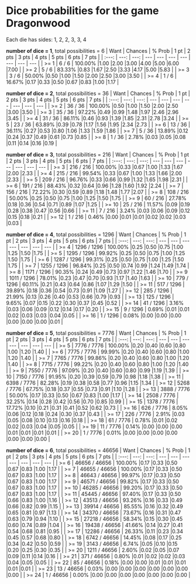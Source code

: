 # Dice probabilities for the game Dragonwood

Each die has sides: 1, 2, 2, 3, 3, 4

**number of dice = 1**, total possibilities = 6
| Want | Chances | % Prob | 1 pt | 2 pts | 3 pts | 4 pts | 5 pts | 6 pts | 7 pts |
| :---: | ---: | ---: | --- | --- | --- | --- | --- | --- | --- |
| >= 1  | 6 / 6 | 100.00% |1.00 |2.00 |3.00 |4.00 |5.00 |6.00 |7.00 |
| >= 2  | 5 / 6 |  83.33% |0.83 |1.67 |2.50 |3.33 |4.17 |5.00 |5.83 |
| >= 3  | 3 / 6 |  50.00% |0.50 |1.00 |1.50 |2.00 |2.50 |3.00 |3.50 |
| >= 4  | 1 / 6 |  16.67% |0.17 |0.33 |0.50 |0.67 |0.83 |1.00 |1.17 |

**number of dice = 2**, total possibilities = 36
| Want | Chances | % Prob | 1 pt | 2 pts | 3 pts | 4 pts | 5 pts | 6 pts | 7 pts |
| :---: | ---: | ---: | --- | --- | --- | --- | --- | --- | --- |
| >= 2  | 36 / 36 | 100.00% |0.50 |1.00 |1.50 |2.00 |2.50 |3.00 |3.50 |
| >= 3  | 35 / 36 |  97.22% |0.49 |0.99 |1.48 |1.97 |2.46 |2.96 |3.45 |
| >= 4  | 31 / 36 |  86.11% |0.46 |0.93 |1.39 |1.85 |2.31 |2.78 |3.24 |
| >= 5  | 23 / 36 |  63.89% |0.39 |0.78 |1.17 |1.56 |1.95 |2.34 |2.73 |
| >= 6  | 13 / 36 |  36.11% |0.27 |0.53 |0.80 |1.06 |1.33 |1.59 |1.86 |
| >= 7  |  5 / 36 |  13.89% |0.12 |0.24 |0.37 |0.49 |0.61 |0.73 |0.85 |
| >= 8  |  1 / 36 |   2.78% |0.03 |0.05 |0.08 |0.11 |0.14 |0.16 |0.19 |

**number of dice = 3**, total possibilities = 216
| Want | Chances | % Prob | 1 pt | 2 pts | 3 pts | 4 pts | 5 pts | 6 pts | 7 pts |
| :---: | ---: | ---: | --- | --- | --- | --- | --- | --- | --- |
| >= 3  | 216 / 216 | 100.00% |0.33 |0.67 |1.00 |1.33 |1.67 |2.00 |2.33 |
| >= 4  | 215 / 216 |  99.54% |0.33 |0.67 |1.00 |1.33 |1.66 |2.00 |2.33 |
| >= 5  | 209 / 216 |  96.76% |0.33 |0.66 |0.99 |1.32 |1.65 |1.98 |2.31 |
| >= 6  | 191 / 216 |  88.43% |0.32 |0.64 |0.96 |1.28 |1.60 |1.92 |2.24 |
| >= 7  | 156 / 216 |  72.22% |0.30 |0.59 |0.89 |1.18 |1.48 |1.77 |2.07 |
| >= 8  | 108 / 216 |  50.00% |0.25 |0.50 |0.75 |1.00 |1.25 |1.50 |1.75 |
| >= 9  |  60 / 216 |  27.78% |0.18 |0.36 |0.54 |0.71 |0.89 |1.07 |1.25 |
| >= 10 |  25 / 216 |  11.57% |0.09 |0.19 |0.28 |0.38 |0.47 |0.56 |0.66 |
| >= 11 |   7 / 216 |   3.24% |0.03 |0.06 |0.09 |0.12 |0.15 |0.18 |0.21 |
| >= 12 |   1 / 216 |   0.46% |0.00 |0.01 |0.01 |0.02 |0.02 |0.03 |0.03 |

**number of dice = 4**, total possibilities = 1296
| Want | Chances | % Prob | 1 pt | 2 pts | 3 pts | 4 pts | 5 pts | 6 pts | 7 pts |
| :---: | ---: | ---: | --- | --- | --- | --- | --- | --- | --- |
| >= 4  | 1296 / 1296 | 100.00% |0.25 |0.50 |0.75 |1.00 |1.25 |1.50 |1.75 |
| >= 5  | 1295 / 1296 |  99.92% |0.25 |0.50 |0.75 |1.00 |1.25 |1.50 |1.75 |
| >= 6  | 1287 / 1296 |  99.31% |0.25 |0.50 |0.75 |1.00 |1.25 |1.50 |1.75 |
| >= 7  | 1255 / 1296 |  96.84% |0.25 |0.50 |0.74 |0.99 |1.24 |1.49 |1.74 |
| >= 8  | 1171 / 1296 |  90.35% |0.24 |0.49 |0.73 |0.97 |1.22 |1.46 |1.70 |
| >= 9  | 1011 / 1296 |  78.01% |0.23 |0.47 |0.70 |0.93 |1.17 |1.40 |1.63 |
| >= 10 |  779 / 1296 |  60.11% |0.21 |0.43 |0.64 |0.86 |1.07 |1.29 |1.50 |
| >= 11 |  517 / 1296 |  39.89% |0.18 |0.36 |0.54 |0.73 |0.91 |1.09 |1.27 |
| >= 12 |  285 / 1296 |  21.99% |0.13 |0.26 |0.40 |0.53 |0.66 |0.79 |0.93 |
| >= 13 |  125 / 1296 |   9.65% |0.07 |0.15 |0.22 |0.30 |0.37 |0.45 |0.52 |
| >= 14 |   41 / 1296 |   3.16% |0.03 |0.06 |0.09 |0.12 |0.14 |0.17 |0.20 |
| >= 15 |    9 / 1296 |   0.69% |0.01 |0.01 |0.02 |0.03 |0.03 |0.04 |0.05 |
| >= 16 |    1 / 1296 |   0.08% |0.00 |0.00 |0.00 |0.00 |0.00 |0.00 |0.01 |

**number of dice = 5**, total possibilities = 7776
| Want | Chances | % Prob | 1 pt | 2 pts | 3 pts | 4 pts | 5 pts | 6 pts | 7 pts |
| :---: | ---: | ---: | --- | --- | --- | --- | --- | --- | --- |
| >= 5  |  7776 / 7776 | 100.00% |0.20 |0.40 |0.60 |0.80 |1.00 |1.20 |1.40 |
| >= 6  |  7775 / 7776 |  99.99% |0.20 |0.40 |0.60 |0.80 |1.00 |1.20 |1.40 |
| >= 7  |  7765 / 7776 |  99.86% |0.20 |0.40 |0.60 |0.80 |1.00 |1.20 |1.40 |
| >= 8  |  7715 / 7776 |  99.22% |0.20 |0.40 |0.60 |0.80 |1.00 |1.20 |1.40 |
| >= 9  |  7550 / 7776 |  97.09% |0.20 |0.40 |0.60 |0.80 |0.99 |1.19 |1.39 |
| >= 10 |  7150 / 7776 |  91.95% |0.20 |0.39 |0.59 |0.79 |0.98 |1.18 |1.38 |
| >= 11 |  6398 / 7776 |  82.28% |0.19 |0.38 |0.58 |0.77 |0.96 |1.15 |1.34 |
| >= 12 |  5268 / 7776 |  67.75% |0.18 |0.37 |0.55 |0.73 |0.91 |1.10 |1.28 |
| >= 13 |  3888 / 7776 |  50.00% |0.17 |0.33 |0.50 |0.67 |0.83 |1.00 |1.17 |
| >= 14 |  2508 / 7776 |  32.25% |0.14 |0.28 |0.42 |0.56 |0.70 |0.85 |0.99 |
| >= 15 |  1378 / 7776 |  17.72% |0.10 |0.21 |0.31 |0.41 |0.52 |0.62 |0.73 |
| >= 16 |   626 / 7776 |   8.05% |0.06 |0.12 |0.18 |0.24 |0.30 |0.37 |0.43 |
| >= 17 |   226 / 7776 |   2.91% |0.03 |0.05 |0.08 |0.10 |0.13 |0.16 |0.18 |
| >= 18 |    61 / 7776 |   0.78% |0.01 |0.02 |0.02 |0.03 |0.04 |0.05 |0.05 |
| >= 19 |    11 / 7776 |   0.14% |0.00 |0.00 |0.00 |0.01 |0.01 |0.01 |0.01 |
| >= 20 |     1 / 7776 |   0.01% |0.00 |0.00 |0.00 |0.00 |0.00 |0.00 |0.00 |

**number of dice = 6**, total possibilities = 46656
| Want | Chances | % Prob | 1 pt | 2 pts | 3 pts | 4 pts | 5 pts | 6 pts | 7 pts |
| :---: | ---: | ---: | --- | --- | --- | --- | --- | --- | --- |
| >= 6  |  46656 / 46656 | 100.00% |0.17 |0.33 |0.50 |0.67 |0.83 |1.00 |1.17 |
| >= 7  |  46655 / 46656 | 100.00% |0.17 |0.33 |0.50 |0.67 |0.83 |1.00 |1.17 |
| >= 8  |  46643 / 46656 |  99.97% |0.17 |0.33 |0.50 |0.67 |0.83 |1.00 |1.17 |
| >= 9  |  46571 / 46656 |  99.82% |0.17 |0.33 |0.50 |0.67 |0.83 |1.00 |1.17 |
| >= 10 |  46285 / 46656 |  99.20% |0.17 |0.33 |0.50 |0.67 |0.83 |1.00 |1.17 |
| >= 11 |  45445 / 46656 |  97.40% |0.17 |0.33 |0.50 |0.66 |0.83 |1.00 |1.16 |
| >= 12 |  43513 / 46656 |  93.26% |0.16 |0.33 |0.49 |0.66 |0.82 |0.99 |1.15 |
| >= 13 |  39914 / 46656 |  85.55% |0.16 |0.32 |0.49 |0.65 |0.81 |0.97 |1.13 |
| >= 14 |  34370 / 46656 |  73.67% |0.16 |0.31 |0.47 |0.63 |0.79 |0.94 |1.10 |
| >= 15 |  27218 / 46656 |  58.34% |0.15 |0.30 |0.45 |0.60 |0.74 |0.89 |1.04 |
| >= 16 |  19438 / 46656 |  41.66% |0.14 |0.27 |0.41 |0.54 |0.68 |0.81 |0.95 |
| >= 17 |  12286 / 46656 |  26.33% |0.11 |0.23 |0.34 |0.45 |0.57 |0.68 |0.80 |
| >= 18 |   6742 / 46656 |  14.45% |0.08 |0.17 |0.25 |0.34 |0.42 |0.50 |0.59 |
| >= 19 |   3143 / 46656 |   6.74% |0.05 |0.10 |0.15 |0.20 |0.25 |0.30 |0.35 |
| >= 20 |   1211 / 46656 |   2.60% |0.02 |0.05 |0.07 |0.09 |0.11 |0.14 |0.16 |
| >= 21 |    371 / 46656 |   0.80% |0.01 |0.02 |0.02 |0.03 |0.04 |0.05 |0.05 |
| >= 22 |     85 / 46656 |   0.18% |0.00 |0.00 |0.01 |0.01 |0.01 |0.01 |0.01 |
| >= 23 |     13 / 46656 |   0.03% |0.00 |0.00 |0.00 |0.00 |0.00 |0.00 |0.00 |
| >= 24 |      1 / 46656 |   0.00% |0.00 |0.00 |0.00 |0.00 |0.00 |0.00 |0.00 |
